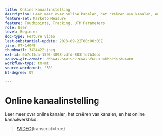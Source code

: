 ```yaml
---
title: Online kanaalinstelling
description: Leer meer over online kanalen, het creëren van kanalen, en het online kanaalwerkblad.
feature-set: Marketo Measure
feature: Touchpoints, Tracking, UTM Parameters
role: User
level: Beginner
doc-type: Feature Video
last-substantial-update: 2023-09-22T00:00:00Z
jira: KT-14049
thumbnail: 3424422.jpeg
exl-id: 6b7cf1da-159f-4898-adfd-883ffd7b3ddd
source-git-commit: ddbe42250815c776ae25f660a34bbbcd47d8a480
workflow-type: tm+mt
source-wordcount: '30'
ht-degree: 0%

---
```


# Online kanaalinstelling

Leer meer over online kanalen, het creëren van kanalen, en het online kanaalwerkblad.

>[!VIDEO](https://video.tv.adobe.com/v/3424422/?learn=on){transcript=true}
